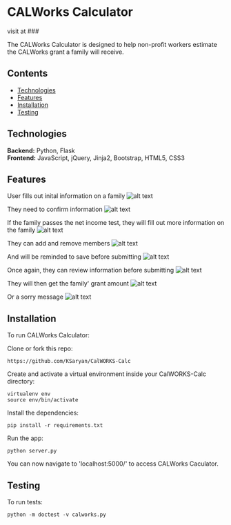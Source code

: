 # CALWorks Calculator
visit at ###

The CALWorks Calculator is designed to help non-profit workers estimate the CALWorks grant a family will receive.

## Contents
* [Technologies](#technologies)
* [Features](#features)
* [Installation](#install)
* [Testing](#testing)

## <a name="technologies"></a>Technologies
<b>Backend:</b> Python, Flask<br/>
<b>Frontend:</b> JavaScript, jQuery, Jinja2, Bootstrap, HTML5, CSS3<br/>

## <a name="features"></a>Features
User fills out inital information on a family
![alt text](screenshots/homepage "Homepage")

They need to confirm information
![alt text](screenshots/confirm-info-1 "Confirmation on Homepage")

If the family passes the net income test, they will fill out more information on the family
![alt text](screenshots/1familymember "Family Info Form")

They can add and remove members
![alt text](screenshots/2familymembers "2 Family Members")

And will be reminded to save before submitting
![alt text](screenshots/unsaved-info "Warning Message")

Once again, they can review information before submitting
![alt text](screenshots/nearby-locations-1.png "Nearby Locations 1")

They will then get the family' grant amount
![alt text](screenshots/filter-locations.png "Filter Locations")

Or a sorry message
![alt text](screenshots/login.png "Login Modal")




## <a name="install"></a>Installation
To run CALWorks Calculator:


Clone or fork this repo:

```
https://github.com/KSaryan/CalWORKS-Calc
```

Create and activate a virtual environment inside your CalWORKS-Calc directory:

```
virtualenv env
source env/bin/activate
```

Install the dependencies:

```
pip install -r requirements.txt
```

Run the app:

```
python server.py
```

You can now navigate to 'localhost:5000/' to access CALWorks Caculator.



## <a name="testing"></a> Testing
To run tests:

```
python -m doctest -v calworks.py
```
